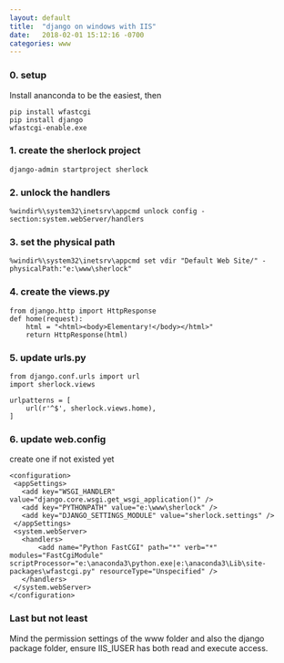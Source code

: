 ```yaml
---
layout: default
title:  "django on windows with IIS"
date:   2018-02-01 15:12:16 -0700
categories: www
---
```


### 0. setup
Install ananconda to be the easiest, then
```
pip install wfastcgi
pip install django
wfastcgi-enable.exe
```

### 1. create the sherlock project
```
django-admin startproject sherlock
```

### 2. unlock the handlers
```
%windir%\system32\inetsrv\appcmd unlock config -section:system.webServer/handlers
```

### 3. set the physical path
```
%windir%\system32\inetsrv\appcmd set vdir "Default Web Site/" -physicalPath:"e:\www\sherlock"
```

### 4. create the views.py
```
from django.http import HttpResponse
def home(request):
    html = "<html><body>Elementary!</body></html>"
    return HttpResponse(html)

```

### 5. update urls.py
```
from django.conf.urls import url
import sherlock.views

urlpatterns = [
    url(r'^$', sherlock.views.home),
]
```

### 6. update web.config
create one if not existed yet
```
<configuration>
 <appSettings>
   <add key="WSGI_HANDLER" value="django.core.wsgi.get_wsgi_application()" />
   <add key="PYTHONPATH" value="e:\www\sherlock" />
   <add key="DJANGO_SETTINGS_MODULE" value="sherlock.settings" />
 </appSettings>
 <system.webServer>
   <handlers>
       <add name="Python FastCGI" path="*" verb="*" modules="FastCgiModule" scriptProcessor="e:\anaconda3\python.exe|e:\anaconda3\Lib\site-packages\wfastcgi.py" resourceType="Unspecified" />
   </handlers>
 </system.webServer>
</configuration>
```

### Last but not least
Mind the permission settings of the www folder and also the django package folder, ensure IIS_IUSER has both read and execute access.



[1]: https://docs.microsoft.com/en-us/azure/virtual-machines/windows/classic/python-django-web-app?toc=%2Fazure%2Fvirtual-machines%2Fwindows%2Fclassic%2Ftoc.json
